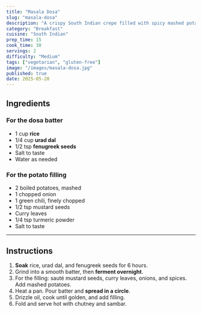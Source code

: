 ```yaml
---
title: "Masala Dosa"
slug: "masala-dosa"
description: "A crispy South Indian crepe filled with spicy mashed potatoes."
category: "Breakfast"
cuisine: "South Indian"
prep_time: 15
cook_time: 30
servings: 2
difficulty: "Medium"
tags: ["vegetarian", "gluten-free"]
image: "/images/masala-dosa.jpg"
published: true
date: 2025-05-28
---
```


## Ingredients

### For the dosa batter

- 1 cup **rice**
- 1/4 cup **urad dal**
- 1/2 tsp **fenugreek seeds**
- Salt to taste
- Water as needed

### For the potato filling

- 2 boiled potatoes, mashed
- 1 chopped onion
- 1 green chili, finely chopped
- 1/2 tsp mustard seeds
- Curry leaves
- 1/4 tsp turmeric powder
- Salt to taste

---

## Instructions

1. **Soak** rice, urad dal, and fenugreek seeds for 6 hours.
2. Grind into a smooth batter, then **ferment overnight**.
3. For the filling: sauté mustard seeds, curry leaves, onions, and spices. Add mashed potatoes.
4. Heat a pan. Pour batter and **spread in a circle**.
5. Drizzle oil, cook until golden, and add filling.
6. Fold and serve hot with chutney and sambar.
